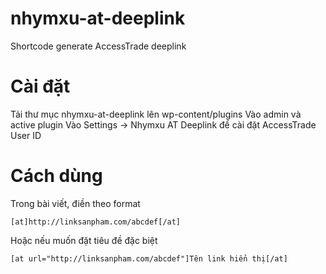 # nhymxu-at-deeplink
Shortcode generate AccessTrade deeplink

# Cài đặt
Tải thư mục nhymxu-at-deeplink lên wp-content/plugins
Vào admin và active plugin
Vào Settings -> Nhymxu AT Deeplink để cài đặt AccessTrade User ID

# Cách dùng
Trong bài viết, điền theo format 
```
[at]http://linksanpham.com/abcdef[/at]
```
Hoặc nếu muốn đặt tiêu đề đặc biệt
```
[at url="http://linksanpham.com/abcdef"]Tên link hiển thị[/at]
